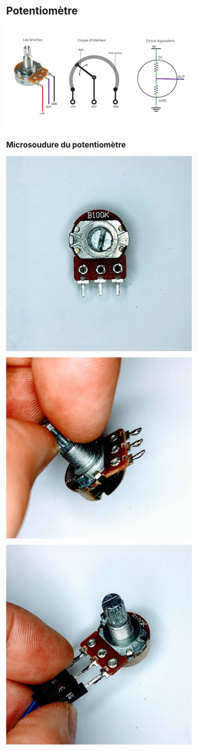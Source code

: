 # Potentiomètre

![Le potentiomètre](potentiometre_explication.svg)


## Microsoudure du potentiomètre

![Un potentiomètre 100k](potentiometre_soudure1.svg)

![Poser des bulles de métal sur les trois pattes du potentiomètre](potentiometre_soudure2.svg)

![Effectuer la microsoudure de trois câbles aux pattes](potentiometre_soudure3.svg)
